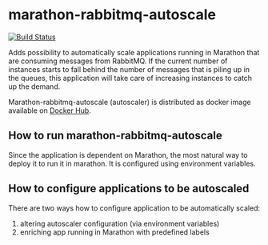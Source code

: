 # marathon-rabbitmq-autoscale
[![Build Status](https://travis-ci.org/alenkacz/marathon-rabbitmq-autoscale.svg?branch=master)](https://travis-ci.org/alenkacz/marathon-rabbitmq-autoscale)

Adds possibility to automatically scale applications running in Marathon that are consuming messages from RabbitMQ. If the current number of instances starts to fall behind the number of messages that is piling up in the queues, this application will take care of increasing instances to catch up the demand.

Marathon-rabbitmq-autoscale (autoscaler) is distributed as docker image available on [Docker Hub](https://hub.docker.com/r/alenkacz/marathon-rabbitmq-autoscale/).

## How to run marathon-rabbitmq-autoscale
Since the application is dependent on Marathon, the most natural way to deploy it to run it in marathon. It is configured using environment variables.

## How to configure applications to be autoscaled
There are two ways how to configure application to be automatically scaled:
1. altering autoscaler configuration (via environment variables)
2. enriching app running in Marathon with predefined labels
